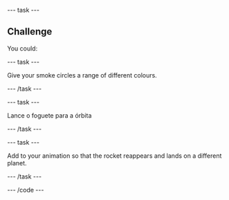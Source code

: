 --- task ---

## Challenge

You could:

--- task ---

Give your smoke circles a range of different colours.

--- /task ---

--- task ---

Lance o foguete para a órbita

--- /task ---

--- task ---

Add to your animation so that the rocket reappears and lands on a different planet.

--- /task ---

--- /code ---

